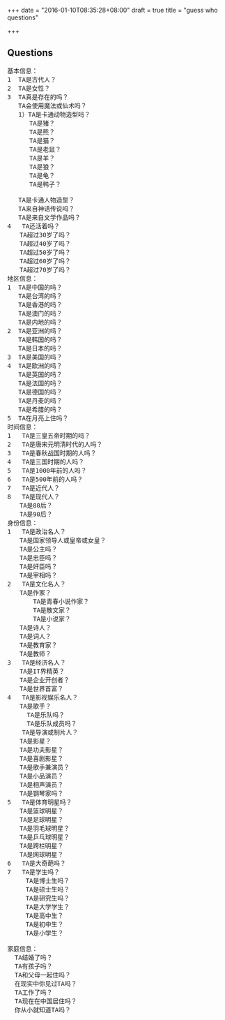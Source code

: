 +++
date = "2016-01-10T08:35:28+08:00"
draft = true
title = "guess who questions"

+++



## Questions

<pre>
基本信息：  
1  TA是古代人？  
2  TA是女性？  
3  TA真是存在的吗？  
   TA会使用魔法或仙术吗？  
   1）TA是卡通动物造型吗？  
      TA是猪？  
      TA是熊？    
      TA是猫？  
      TA是老鼠？  
      TA是羊？  
      TA是狼？    
      TA是龟？  
      TA是鸭子？  
        
   TA是卡通人物造型？  
   TA来自神话传说吗？  
   TA是来自文学作品吗？  
4   TA还活着吗？  
　　TA超过30岁了吗？  
　　TA超过40岁了吗？  
　　TA超过50岁了吗？  
　　TA超过60岁了吗？  
　　TA超过70岁了吗？  
地区信息：  
1  TA是中国的吗？  
   TA是台湾的吗？  
   TA是香港的吗？  
   TA是澳门的吗？  
   TA是内地的吗？  
2  TA是亚洲的吗？  
   TA是韩国的吗？  
   TA是日本的吗？  
3  TA是美国的吗？  
4  TA是欧洲的吗？  
   TA是英国的吗？  
   TA是法国的吗？  
   TA是德国的吗？  
   TA是丹麦的吗？  
   TA是希腊的吗？  
5  TA在月亮上住吗？  
时间信息：  
1   TA是三皇五帝时期的吗？  
2   TA是唐宋元明清时代的人吗？  
3   TA是春秋战国时期的人吗？  
4   TA是三国时期的人吗？  
5   TA是1000年前的人吗？  
6   TA是500年前的人吗？  
7   TA是近代人？  
8   TA是现代人？  
　　TA是80后？  
　　TA是90后？  
身份信息：  
1   TA是政治名人？  
　　TA是国家领导人或皇帝或女皇？  
　　TA是公主吗？  
　　TA是忠臣吗？  
　　TA是奸臣吗？  
　　TA是宰相吗？  
2   TA是文化名人？  
　　TA是作家？  
       TA是青春小说作家？  
       TA是散文家？  
       TA是小说家？  
　　TA是诗人？  
　　TA是词人？  
　　TA是教育家？  
　　TA是教师？  
3   TA是经济名人？  
　　TA是IT界精英？  
　　TA是企业开创者？  
　　TA是世界首富？  
4   TA是影视娱乐名人？  
　　TA是歌手？  
　　  TA是乐队吗？  
　　  TA是乐队成员吗？   
    TA是导演或制片人？  
　　TA是影星？  
　　TA是功夫影星？  
　　TA是喜剧影星？  
　　TA是歌手兼演员？  
　　TA是小品演员？  
　　TA是相声演员？  
　　TA是钢琴家吗？  
5   TA是体育明星吗？  
　　TA是篮球明星？  
　　TA是足球明星？  
　　TA是羽毛球明星？  
　　TA是乒乓球明星？  
　　TA是跨栏明星？  
　　TA是网球明星？  
6   TA是大奇葩吗？  
7   TA是学生吗？  
     TA是博士生吗？  
     TA是硕士生吗？  
     TA是研究生吗？  
     TA是大学学生？  
     TA是高中生？  
     TA是初中生？  
     TA是小学生？  
  
家庭信息：  
  TA结婚了吗？  
  TA有孩子吗？  
  TA和父母一起住吗？  
  在现实中你见过TA吗？  
  TA工作了吗？  
  TA现在在中国居住吗？  
  你从小就知道TA吗？  

</pre>